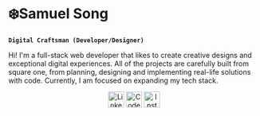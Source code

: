 # ❄️Samuel Song

**`Digital Craftsman (Developer/Designer)`**

Hi! I'm a full-stack web developer that likes to create creative designs and exceptional digital experiences.
All of the projects are carefully built from square one, from planning, designing and implementing real-life solutions with code.
Currently, I am focused on expanding my tech stack.

<!-- Social icons section -->
<p align="center">
  <a href="https://www.linkedin.com/in/samuel-song-490743234/"><img width="32px" alt="LinkedIn" title="LinkedIn"  src="https://cdn3.iconfinder.com/data/icons/social-media-2253/17/Vector-4-512.png"/></a>
  <a href="https://codepen.io/samueljsong"><img width="32px" alt="CodePen" title="CodePen" src="https://cdn3.iconfinder.com/data/icons/social-rounded-2/72/Codepen-512.png"/></a>
  <a href="https://www.instagram.com/s.emual/"><img width="32px" alt="Instagram" title="Instagram" src="https://cdn1.iconfinder.com/data/icons/social-media-rounded-corners/512/Rounded_Instagram_svg-512.png"/></a>
  
</p>


<!--
**samueljsong/samueljsong** is a ✨ _special_ ✨ repository because its `README.md` (this file) appears on your GitHub profile.

Here are some ideas to get you started:

- 🔭 I’m currently working on ...
- 🌱 I’m currently learning ...
- 👯 I’m looking to collaborate on ...
- 🤔 I’m looking for help with ...
- 💬 Ask me about ...
- 📫 How to reach me: ...
- 😄 Pronouns: ...
- ⚡ Fun fact: ...
-->
